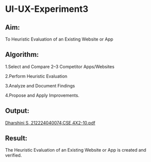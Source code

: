 # UI-UX-Experiment3

## Aim:

To Heuristic Evaluation of an Existing Website or App


## Algorithm:

1.Select and Compare 2–3 Competitor Apps/Websites

2.Perform Heuristic Evaluation

3.Analyze and Document Findings

4.Propose and Apply Improvements.

## Output:

[Dharshini S, 212224040074,CSE,4X2-10.pdf](https://github.com/user-attachments/files/23191409/Dharshini.S.212224040074.CSE.4X2-10.pdf)


## Result:

The Heuristic Evaluation of an Existing Website or App is created and verified.
